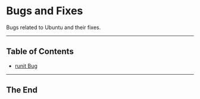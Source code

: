 # Bugs and Fixes

Bugs related to Ubuntu and their fixes.

---

## Table of Contents

- [runit Bug](runit_bug.md)

---

## The End
